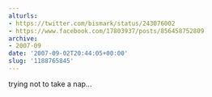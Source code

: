 ```yaml
---
alturls:
- https://twitter.com/bismark/status/243076002
- https://www.facebook.com/17803937/posts/856458752809
archive:
- 2007-09
date: '2007-09-02T20:44:05+00:00'
slug: '1188765845'
---
```


trying not to take a nap...


